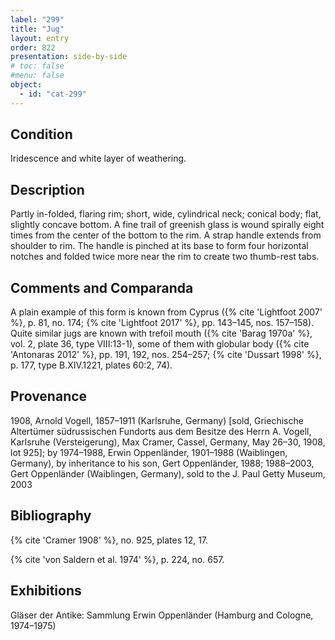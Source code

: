```yaml
---
label: "299"
title: "Jug"
layout: entry
order: 822
presentation: side-by-side
# toc: false
#menu: false 
object:
  - id: "cat-299"
---
```


## Condition

Iridescence and white layer of weathering.

## Description

Partly in-folded, flaring rim; short, wide, cylindrical neck; conical body; flat, slightly concave bottom. A fine trail of greenish glass is wound spirally eight times from the center of the bottom to the rim. A strap handle extends from shoulder to rim. The handle is pinched at its base to form four horizontal notches and folded twice more near the rim to create two thumb-rest tabs.

## Comments and Comparanda

A plain example of this form is known from Cyprus ({% cite 'Lightfoot 2007' %}, p. 81, no. 174; {% cite 'Lightfoot 2017' %}, pp. 143–145, nos. 157–158). Quite similar jugs are known with trefoil mouth ({% cite 'Barag 1970a' %}, vol. 2, plate 36, type VIII:13-1), some of them with globular body ({% cite 'Antonaras 2012' %}, pp. 191, 192, nos. 254–257; {% cite 'Dussart 1998' %}, p. 177, type B.XIV.1221, plates 60:2, 74).

## Provenance

1908, Arnold Vogell, 1857–1911 (Karlsruhe, Germany) [sold, Griechische Altertümer südrussischen Fundorts aus dem Besitze des Herrn A. Vogell, Karlsruhe (Versteigerung), Max Cramer, Cassel, Germany, May 26–30, 1908, lot 925]; by 1974–1988, Erwin Oppenländer, 1901–1988 (Waiblingen, Germany), by inheritance to his son, Gert Oppenländer, 1988; 1988–2003, Gert Oppenländer (Waiblingen, Germany), sold to the J. Paul Getty Museum, 2003

## Bibliography

{% cite 'Cramer 1908' %}, no. 925, plates 12, 17.

{% cite 'von Saldern et al. 1974' %}, p. 224, no. 657.

## Exhibitions

Gläser der Antike: Sammlung Erwin Oppenländer (Hamburg and Cologne, 1974–1975)
